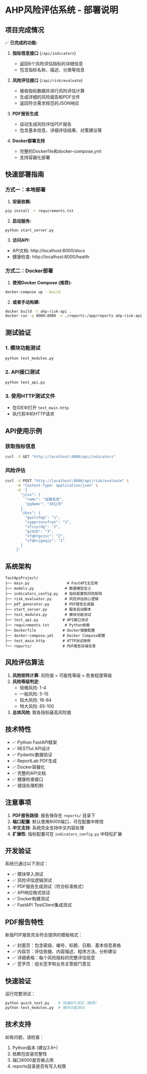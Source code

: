 # AHP风险评估系统 - 部署说明

## 项目完成情况

✅ **已完成的功能:**

1. **指标信息接口** (`/api/indicators`)
   - 返回6个风险评估指标的详细信息
   - 包含指标名称、描述、分类等信息

2. **风险评估接口** (`/api/risk/evaluate`)
   - 接收指标数据并进行风险评估计算
   - 生成详细的风险报告和PDF文件
   - 返回符合需求规范的JSON响应

3. **PDF报告生成**
   - 自动生成风险评估PDF报告
   - 包含基本信息、详细评估结果、对策建议等

4. **Docker部署支持**
   - 完整的Dockerfile和docker-compose.yml
   - 支持容器化部署

## 快速部署指南

### 方式一：本地部署

1. **安装依赖:**
```bash
pip install -r requirements.txt
```

2. **启动服务:**
```bash
python start_server.py
```

3. **访问API:**
- API文档: http://localhost:8000/docs
- 健康检查: http://localhost:8000/health

### 方式二：Docker部署

1. **使用Docker Compose (推荐):**
```bash
docker-compose up --build
```

2. **或者手动构建:**
```bash
docker build -t ahp-risk-api .
docker run -p 8000:8000 -v ./reports:/app/reports ahp-risk-api
```

## 测试验证

### 1. 模块功能测试
```bash
python test_modules.py
```

### 2. API接口测试
```bash
python test_api.py
```

### 3. 使用HTTP测试文件
- 在IDE中打开 `test_main.http`
- 执行其中的HTTP请求

## API使用示例

### 获取指标信息
```bash
curl -X GET "http://localhost:8000/api/indicators"
```

### 风险评估
```bash
curl -X POST "http://localhost:8000/api/risk/evaluate" \
     -H "Content-Type: application/json" \
     -d '{
       "jcxx": {
         "rwmc": "运输任务",
         "pgdwmc": "XX公司"
       },
       "zbxx": {
         "gwzlsfqq": "1",
         "zygwrznxsfcwn": "1",
         "sfczyrdg": "2",
         "gcdzb": "3",
         "sfqbtgzzsc": "2",
         "sfqbcjgaqjy": "1"
       }
     }'
```

## 系统架构

```
fastApiProject/
├── main.py                 # FastAPI主应用
├── models.py              # 数据模型定义
├── indicators_config.py   # 指标配置和风险矩阵
├── risk_evaluator.py      # 风险评估核心逻辑
├── pdf_generator.py       # PDF报告生成器
├── start_server.py        # 服务启动脚本
├── test_modules.py        # 模块功能测试
├── test_api.py           # API接口测试
├── requirements.txt       # Python依赖
├── Dockerfile            # Docker镜像配置
├── docker-compose.yml    # Docker Compose配置
├── test_main.http        # HTTP测试用例
└── reports/              # PDF报告存储目录
```

## 风险评估算法

1. **风险矩阵计算**: 风险值 = 可能性等级 × 危害程度等级
2. **风险等级判定**:
   - 轻微风险: 1-4
   - 一般风险: 5-15  
   - 较大风险: 16-64
   - 特大风险: 65-100
3. **总体风险**: 取各指标最高风险值

## 技术特性

- ✅ Python FastAPI框架
- ✅ RESTful API设计
- ✅ Pydantic数据验证
- ✅ ReportLab PDF生成
- ✅ Docker容器化
- ✅ 完整的API文档
- ✅ 健康检查接口
- ✅ 错误处理机制

## 注意事项

1. **PDF报告路径**: 报告保存在 `reports/` 目录下
2. **端口配置**: 默认使用8000端口，可在配置中修改
3. **中文支持**: 系统完全支持中文内容处理
4. **扩展性**: 指标配置可在 `indicators_config.py` 中轻松扩展

## 开发验证

系统已通过以下测试：
- ✅ 模块导入测试
- ✅ 风险评估逻辑测试  
- ✅ PDF报告生成测试（符合标准格式）
- ✅ API响应格式验证
- ✅ Docker构建测试
- ✅ FastAPI TestClient集成测试

## PDF报告特性

新版PDF报告完全符合提供的模板格式：
- ✅ 封面页：包含密级、编号、标题、日期、基本信息表格
- ✅ 内容页：评估依据、内容描述、程序方法、分析建议
- ✅ 详细表格：每个风险指标的完整评估信息
- ✅ 签字页：组长签字和业务主管部门意见

## 快速验证

运行完整测试：
```bash
python quick_test.py    # 快速API测试（推荐）
python test_modules.py  # 模块功能测试
```

## 技术支持

如有问题，请检查：
1. Python版本 (建议3.9+)
2. 依赖包安装完整性
3. 端口8000是否被占用
4. reports目录是否有写入权限 
